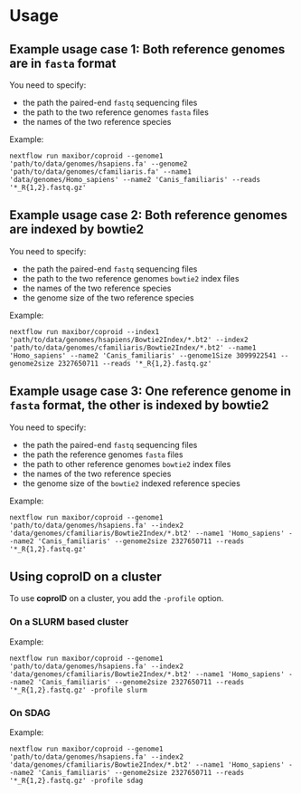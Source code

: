 Usage
=====



## Example usage case 1: Both reference genomes are in `fasta` format

You need to specify:
- the path the paired-end `fastq` sequencing files
- the path to the two reference genomes `fasta` files
- the names of the two reference species

Example:
```
nextflow run maxibor/coproid --genome1 'path/to/data/genomes/hsapiens.fa' --genome2 'path/to/data/genomes/cfamiliaris.fa' --name1 'data/genomes/Homo_sapiens' --name2 'Canis_familiaris' --reads '*_R{1,2}.fastq.gz'
```

## Example usage case 2: Both reference genomes are indexed by bowtie2

You need to specify:
- the path the paired-end `fastq` sequencing files
- the path to the two reference genomes `bowtie2` index files
- the names of the two reference species
- the genome size of the two reference species

Example:
```
nextflow run maxibor/coproid --index1 'path/to/data/genomes/hsapiens/Bowtie2Index/*.bt2' --index2 'path/to/data/genomes/cfamiliaris/Bowtie2Index/*.bt2' --name1 'Homo_sapiens' --name2 'Canis_familiaris' --genome1Size 3099922541 --genome2size 2327650711 --reads '*_R{1,2}.fastq.gz'
```
## Example usage case 3: One reference genome in `fasta` format, the other is indexed by bowtie2

You need to specify:
- the path the paired-end `fastq` sequencing files
- the path the reference genomes `fasta` files
- the path to other reference genomes `bowtie2` index files
- the names of the two reference species
- the genome size of the `bowtie2` indexed reference species

Example:
```
nextflow run maxibor/coproid --genome1 'path/to/data/genomes/hsapiens.fa' --index2 'data/genomes/cfamiliaris/Bowtie2Index/*.bt2' --name1 'Homo_sapiens' --name2 'Canis_familiaris' --genome2size 2327650711 --reads '*_R{1,2}.fastq.gz'
```

## Using coproID on a cluster

To use **coproID** on a cluster, you add the `-profile` option.

### On a SLURM based cluster

Example:
```
nextflow run maxibor/coproid --genome1 'path/to/data/genomes/hsapiens.fa' --index2 'data/genomes/cfamiliaris/Bowtie2Index/*.bt2' --name1 'Homo_sapiens' --name2 'Canis_familiaris' --genome2size 2327650711 --reads '*_R{1,2}.fastq.gz' -profile slurm
```

### On SDAG

Example:
```
nextflow run maxibor/coproid --genome1 'path/to/data/genomes/hsapiens.fa' --index2 'data/genomes/cfamiliaris/Bowtie2Index/*.bt2' --name1 'Homo_sapiens' --name2 'Canis_familiaris' --genome2size 2327650711 --reads '*_R{1,2}.fastq.gz' -profile sdag
```
